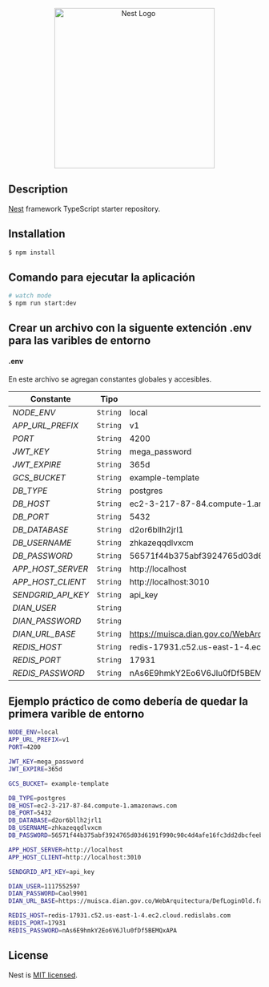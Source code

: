 <p align="center">
  <a href="http://nestjs.com/" target="blank"><img src="https://nestjs.com/img/logo_text.svg" width="320" alt="Nest Logo" /></a>
</p>

## Description

[Nest](https://github.com/nestjs/nest) framework TypeScript starter repository.

## Installation

```bash
$ npm install
```

## Comando para ejecutar la aplicación

```bash
# watch mode
$ npm run start:dev
```
## Crear un archivo con la siguente extención .env para las varibles de entorno
#### .env

En este archivo se agregan constantes globales y accesibles.

| Constante                | Tipo    | Valor     
| ------------------------ | --------|  ---------------------------------------------------------------------------------------
| *NODE_ENV*	 	       | `String`  | local
| *APP_URL_PREFIX*	 	 | `String`  | v1
| *PORT*	 	           | `String`  | 4200
| *JWT_KEY*	 	         | `String`  | mega_password
| *JWT_EXPIRE*	 	     | `String`  | 365d
| *GCS_BUCKET*	 	     | `String`  | example-template
| *DB_TYPE*	 	         | `String`  | postgres
| *DB_HOST*	 	         | `String`  | ec2-3-217-87-84.compute-1.amazonaws.com
| *DB_PORT*	 	         | `String`  | 5432
| *DB_DATABASE*	 	     | `String`  | d2or6bllh2jrl1
| *DB_USERNAME*	 	     | `String`  | zhkazeqqdlvxcm
| *DB_PASSWORD*	 	     | `String`  | 56571f44b375abf3924765d03d6191f990c90c4d4afe16fc3dd2dbcfeeb0c2f1
| *APP_HOST_SERVER*	 	 | `String`  | http://localhost
| *APP_HOST_CLIENT*    | `String`  | http://localhost:3010
| *SENDGRID_API_KEY*   | `String`  | api_key
| *DIAN_USER*          | `String`  | 
| *DIAN_PASSWORD*      | `String`  | 
| *DIAN_URL_BASE*      | `String`  | https://muisca.dian.gov.co/WebArquitectura/DefLoginOld.faces
| *REDIS_HOST*         | `String`  | redis-17931.c52.us-east-1-4.ec2.cloud.redislabs.com
| *REDIS_PORT*         | `String`  | 17931
| *REDIS_PASSWORD*     | `String`  | nAs6E9hmkY2Eo6V6Jlu0fDf5BEMQxAPA

## Ejemplo práctico de como debería de quedar la primera varible de entorno

```bash
NODE_ENV=local
APP_URL_PREFIX=v1
PORT=4200

JWT_KEY=mega_password
JWT_EXPIRE=365d

GCS_BUCKET= example-template

DB_TYPE=postgres
DB_HOST=ec2-3-217-87-84.compute-1.amazonaws.com
DB_PORT=5432
DB_DATABASE=d2or6bllh2jrl1
DB_USERNAME=zhkazeqqdlvxcm
DB_PASSWORD=56571f44b375abf3924765d03d6191f990c90c4d4afe16fc3dd2dbcfeeb0c2f1

APP_HOST_SERVER=http://localhost
APP_HOST_CLIENT=http://localhost:3010

SENDGRID_API_KEY=api_key

DIAN_USER=1117552597
DIAN_PASSWORD=Caol9901
DIAN_URL_BASE=https://muisca.dian.gov.co/WebArquitectura/DefLoginOld.faces

REDIS_HOST=redis-17931.c52.us-east-1-4.ec2.cloud.redislabs.com
REDIS_PORT=17931
REDIS_PASSWORD=nAs6E9hmkY2Eo6V6Jlu0fDf5BEMQxAPA
```

## License

  Nest is [MIT licensed](LICENSE).
